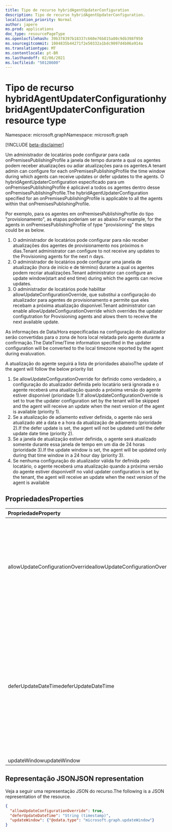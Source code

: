 ```yaml
---
title: Tipo de recurso hybridAgentUpdaterConfiguration
description: Tipo de recurso hybridAgentUpdaterConfiguration.
localization_priority: Normal
author: japere
ms.prod: applications
doc_type: resourcePageType
ms.openlocfilehash: 39b378397b18337c660e76b815a80c9db398f950
ms.sourcegitcommit: 1004835b44271f2e50332a1bdc9097d4b06a914a
ms.translationtype: MT
ms.contentlocale: pt-BR
ms.lasthandoff: 02/06/2021
ms.locfileid: "50128600"
---
```

# <a name="hybridagentupdaterconfiguration-resource-type"></a><span data-ttu-id="786e0-103">Tipo de recurso hybridAgentUpdaterConfiguration</span><span class="sxs-lookup"><span data-stu-id="786e0-103">hybridAgentUpdaterConfiguration resource type</span></span>

<span data-ttu-id="786e0-104">Namespace: microsoft.graph</span><span class="sxs-lookup"><span data-stu-id="786e0-104">Namespace: microsoft.graph</span></span>

[!INCLUDE [beta-disclaimer](../../includes/beta-disclaimer.md)]

<span data-ttu-id="786e0-105">Um administrador de locatários pode configurar para cada onPremisesPublishingProfile a janela de tempo durante a qual os agentes podem receber atualizações ou adiar atualizações para os agentes.</span><span class="sxs-lookup"><span data-stu-id="786e0-105">A tenant admin can configure for each onPremisesPublishingProfile the time window during which agents can receive updates or defer updates to the agents.</span></span> <span data-ttu-id="786e0-106">O hybridAgentUpdaterConfiguration especificado para um onPremisesPublishingProfile é aplicável a todos os agentes dentro desse onPremisesPublishingProfile.</span><span class="sxs-lookup"><span data-stu-id="786e0-106">The hybridAgentUpdaterConfiguration specified for an onPremisesPublishingProfile is applicable to all the agents within that onPremisesPublishingProfile.</span></span>

<span data-ttu-id="786e0-107">Por exemplo, para os agentes em onPremisesPublishingProfile do tipo "provisionamento", as etapas poderiam ser as abaixo.</span><span class="sxs-lookup"><span data-stu-id="786e0-107">For example, for the agents in onPremisesPublishingProfile of type "provisioning" the steps could be as below.</span></span>

1) <span data-ttu-id="786e0-108">O administrador de locatários pode configurar para não receber atualizações dos agentes de provisionamento nos próximos n dias.</span><span class="sxs-lookup"><span data-stu-id="786e0-108">Tenant administrator can configure to not receive any updates to the Provisioning agents for the next n days.</span></span>
2) <span data-ttu-id="786e0-109">O administrador de locatários pode configurar uma janela de atualização (hora de início e de término) durante a qual os agentes podem recriar atualizações.</span><span class="sxs-lookup"><span data-stu-id="786e0-109">Tenant administrator can configure an update window(start and end time) during which the agents can recive updates.</span></span>
3) <span data-ttu-id="786e0-110">O administrador de locatários pode habilitar allowUpdateConfigurationOverride, que substitui a configuração do atualizador para agentes de provisionamento e permite que eles recebam a próxima atualização disponível.</span><span class="sxs-lookup"><span data-stu-id="786e0-110">Tenant administrator can enable allowUpdateConfigurationOverride which overrides the updater configutration for Provisioning agents and alows them to receive the next available update.</span></span>

<span data-ttu-id="786e0-111">As informações de Data/Hora especificadas na configuração do atualizador serão convertidas para o zona de hora local relatada pelo agente durante a confirmação.</span><span class="sxs-lookup"><span data-stu-id="786e0-111">The DateTime/Time information specified in the updater configuration will be converted to the local timezone reported by the agent during evaluvation.</span></span>

<span data-ttu-id="786e0-112">A atualização do agente seguirá a lista de prioridades abaixo</span><span class="sxs-lookup"><span data-stu-id="786e0-112">The update of the agent will follow the below priority list</span></span>

1) <span data-ttu-id="786e0-113">Se allowUpdateConfigurationOverride for definido como verdadeiro, a configuração do atualizador definida pelo locatário será ignorada e o agente receberá uma atualização quando a próxima versão do agente estiver disponível (prioridade 1).</span><span class="sxs-lookup"><span data-stu-id="786e0-113">If allowUpdateConfigurationOverride is set to true the updater configuration set by the tenant will be skipped and the agent will receive an update when the next version of the agent is available (priority 1).</span></span>
2) <span data-ttu-id="786e0-114">Se a atualização de adiamento estiver definida, o agente não será atualizado até a data e a hora da atualização de adiamento (prioridade 2).</span><span class="sxs-lookup"><span data-stu-id="786e0-114">If the defer update is set, the agent will not be updated until the defer update date time (priority 2).</span></span>
3) <span data-ttu-id="786e0-115">Se a janela de atualização estiver definida, o agente será atualizado somente durante essa janela de tempo em um dia de 24 horas (prioridade 3).</span><span class="sxs-lookup"><span data-stu-id="786e0-115">If the update window is set, the agent will be updated only during that time window in a 24 hour day (priority 3).</span></span>
4) <span data-ttu-id="786e0-116">Se nenhuma configuração do atualizador válida for definida pelo locatário, o agente receberá uma atualização quando a próxima versão do agente estiver disponível</span><span class="sxs-lookup"><span data-stu-id="786e0-116">If no valid updater configuration is set by the tenant, the agent will receive an update when the next version of the agent is available</span></span>

## <a name="properties"></a><span data-ttu-id="786e0-117">Propriedades</span><span class="sxs-lookup"><span data-stu-id="786e0-117">Properties</span></span>

| <span data-ttu-id="786e0-118">Propriedade</span><span class="sxs-lookup"><span data-stu-id="786e0-118">Property</span></span>     | <span data-ttu-id="786e0-119">Tipo</span><span class="sxs-lookup"><span data-stu-id="786e0-119">Type</span></span>        | <span data-ttu-id="786e0-120">Descrição</span><span class="sxs-lookup"><span data-stu-id="786e0-120">Description</span></span> |
|:-------------|:------------|:------------|
|<span data-ttu-id="786e0-121">allowUpdateConfigurationOverride</span><span class="sxs-lookup"><span data-stu-id="786e0-121">allowUpdateConfigurationOverride</span></span>|<span data-ttu-id="786e0-122">Boolean</span><span class="sxs-lookup"><span data-stu-id="786e0-122">Boolean</span></span>|<span data-ttu-id="786e0-123">Indica se a configuração do atualizador será ignorada e o agente receberá uma atualização quando a próxima versão do agente estiver disponível.</span><span class="sxs-lookup"><span data-stu-id="786e0-123">Indicates if updater configuration will be skipped and the agent will receive an update when the next version of the agent is available.</span></span>|
|<span data-ttu-id="786e0-124">deferUpdateDateTime</span><span class="sxs-lookup"><span data-stu-id="786e0-124">deferUpdateDateTime</span></span>|<span data-ttu-id="786e0-125">DateTimeOffset</span><span class="sxs-lookup"><span data-stu-id="786e0-125">DateTimeOffset</span></span>|<span data-ttu-id="786e0-p102">O tipo Timestamp representa informações de data e hora usando o formato ISO 8601 e está sempre no horário UTC. Por exemplo, meia-noite em UTC no dia 1º de janeiro de 2014 teria esta aparência: `'2014-01-01T00:00:00Z'`</span><span class="sxs-lookup"><span data-stu-id="786e0-p102">The Timestamp type represents date and time information using ISO 8601 format and is always in UTC time. For example, midnight UTC on Jan 1, 2014 would look like this: `'2014-01-01T00:00:00Z'`</span></span>|
|<span data-ttu-id="786e0-128">updateWindow</span><span class="sxs-lookup"><span data-stu-id="786e0-128">updateWindow</span></span>|[<span data-ttu-id="786e0-129">updateWindow</span><span class="sxs-lookup"><span data-stu-id="786e0-129">updateWindow</span></span>](updatewindow.md)||

## <a name="json-representation"></a><span data-ttu-id="786e0-130">Representação JSON</span><span class="sxs-lookup"><span data-stu-id="786e0-130">JSON representation</span></span>

<span data-ttu-id="786e0-131">Veja a seguir uma representação JSON do recurso.</span><span class="sxs-lookup"><span data-stu-id="786e0-131">The following is a JSON representation of the resource.</span></span>

<!-- {
  "blockType": "resource",
  "optionalProperties": [

  ],
  "@odata.type": "microsoft.graph.hybridAgentUpdaterConfiguration",
  "baseType": null
}-->

```json
{
  "allowUpdateConfigurationOverride": true,
  "deferUpdateDateTime": "String (timestamp)",
  "updateWindow": {"@odata.type": "microsoft.graph.updateWindow"}
}
```

<!-- uuid: 16cd6b66-4b1a-43a1-adaf-3a886856ed98
2019-02-04 14:57:30 UTC -->
<!-- {
  "type": "#page.annotation",
  "description": "hybridAgentUpdaterConfiguration resource",
  "keywords": "",
  "section": "documentation",
  "tocPath": ""
}-->


